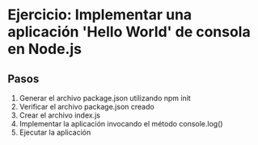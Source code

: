 # Ejercicio: Implementar una aplicación 'Hello World' de consola en Node.js

## Pasos
1. Generar el archivo package.json utilizando npm init
2. Verificar el archivo package.json creado
3. Crear el archivo index.js
4. Implementar la aplicación invocando el método console.log()
5. Ejecutar la aplicación
